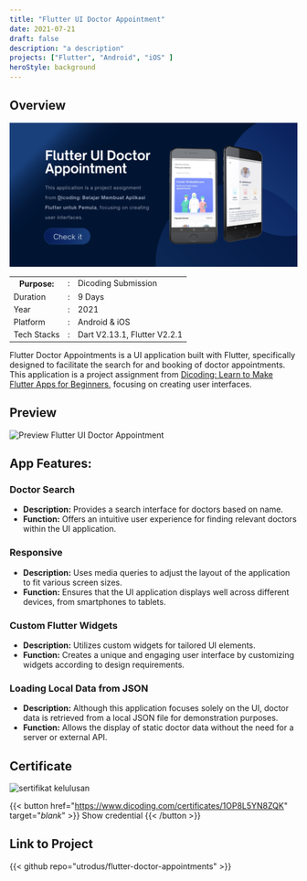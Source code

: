```yaml
---
title: "Flutter UI Doctor Appointment"
date: 2021-07-21
draft: false
description: "a description"
projects: ["Flutter", "Android", "iOS" ]
heroStyle: background
---
```



## Overview
<img src="featured.png" />

<table class="table-auto text-left text-base min-w-full">
    <tbody>
      <tr class="border-b py-2">
        <th scope="row" class="font-bold">Purpose:</th>
        <td class="font-bold">:</td>
        <td class="py-2">Dicoding Submission</td>
      </tr>
      <tr class="border-b py-2">
        <td class="font-bold">Duration</td>
        <td class="font-bold">:</td>
        <td class="py-2">9 Days</td>
      </tr>
      <tr class="border-b py-2">
        <td class="font-bold">Year</td>
        <td class="font-bold">:</td>
        <td class="py-2">2021</td>
      </tr>
      <tr class="border-b py-2">
        <td class="font-bold">Platform</td>
        <td class="font-bold">:</td>
        <td class="py-2">
          Android & iOS
          </td>
      </tr>        
      <tr class="border-b py-2">
        <td class="font-bold">Tech Stacks</td>
        <td class="font-bold">:</td>
        <td class="py-2">
          Dart V2.13.1, Flutter V2.2.1
          </td>
      </tr>        
    </tbody>
  </table>

Flutter Doctor Appointments is a UI application built with Flutter, specifically designed to facilitate the search for and booking of doctor appointments. This application is a project assignment from [Dicoding: Learn to Make Flutter Apps for Beginners](https://www.dicoding.com/academies/159), focusing on creating user interfaces.


## Preview
![Preview Flutter UI Doctor Appointment](https://media.giphy.com/media/53zeIyPdnbCSqHSEX8/giphy.gif)

## App Features:
### Doctor Search
- **Description:** Provides a search interface for doctors based on name.
- **Function:** Offers an intuitive user experience for finding relevant doctors within the UI application.

### Responsive
- **Description:** Uses media queries to adjust the layout of the application to fit various screen sizes.
- **Function:** Ensures that the UI application displays well across different devices, from smartphones to tablets.
  
### Custom Flutter Widgets
- **Description:** Utilizes custom widgets for tailored UI elements.
- **Function:** Creates a unique and engaging user interface by customizing widgets according to design requirements.
  
### Loading Local Data from JSON
- **Description:** Although this application focuses solely on the UI, doctor data is retrieved from a local JSON file for demonstration purposes.
- **Function:** Allows the display of static doctor data without the need for a server or external API.

## Certificate  
![sertifikat kelulusan](https://camo.githubusercontent.com/025f9842052309d2c66ecb8194b35c3ceb74cbb19fd783235ae872aa0b355311/68747470733a2f2f692e6962622e636f2f355930777851782f53637265656e73686f742d312e706e67)

{{< button href="https://www.dicoding.com/certificates/1OP8L5YN8ZQK" target="_blank_" >}}
Show credential
{{< /button >}}

 
## Link to Project
{{< github repo="utrodus/flutter-doctor-appointments" >}}

